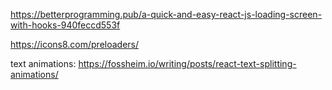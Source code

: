 https://betterprogramming.pub/a-quick-and-easy-react-js-loading-screen-with-hooks-940feccd553f

https://icons8.com/preloaders/

text animations:
https://fossheim.io/writing/posts/react-text-splitting-animations/